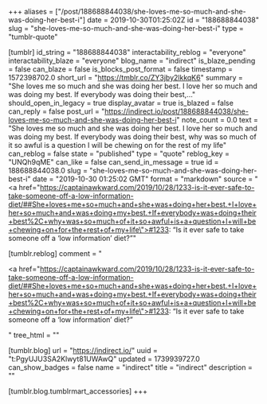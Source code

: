 +++
aliases = ["/post/188688844038/she-loves-me-so-much-and-she-was-doing-her-best-i"]
date = 2019-10-30T01:25:02Z
id = "188688844038"
slug = "she-loves-me-so-much-and-she-was-doing-her-best-i"
type = "tumblr-quote"

[tumblr]
id_string = "188688844038"
interactability_reblog = "everyone"
interactability_blaze = "everyone"
blog_name = "indirect"
is_blaze_pending = false
can_blaze = false
is_blocks_post_format = false
timestamp = 1572398702.0
short_url = "https://tmblr.co/ZY3jby2lkkqK6"
summary = "She loves me so much and she was doing her best. I love her so much and was doing my best. If everybody was doing their best,..."
should_open_in_legacy = true
display_avatar = true
is_blazed = false
can_reply = false
post_url = "https://indirect.io/post/188688844038/she-loves-me-so-much-and-she-was-doing-her-best-i"
note_count = 0.0
text = "She loves me so much and she was doing her best. I love her so much and was doing my best. If everybody was doing their best, why was so much of it so awful is a question I will be chewing on for the rest of my life"
can_reblog = false
state = "published"
type = "quote"
reblog_key = "UNQh9qME"
can_like = false
can_send_in_message = true
id = 188688844038.0
slug = "she-loves-me-so-much-and-she-was-doing-her-best-i"
date = "2019-10-30 01:25:02 GMT"
format = "markdown"
source = "<a href=\"https://captainawkward.com/2019/10/28/1233-is-it-ever-safe-to-take-someone-off-a-low-information-diet/##She+loves+me+so+much+and+she+was+doing+her+best.+I+love+her+so+much+and+was+doing+my+best.+If+everybody+was+doing+their+best%2C+why+was+so+much+of+it+so+awful+is+a+question+I+will+be+chewing+on+for+the+rest+of+my+life\">#1233: “Is it ever safe to take someone off a ‘low information’ diet?”</a>"

[tumblr.reblog]
comment = "<p><a href=\"https://captainawkward.com/2019/10/28/1233-is-it-ever-safe-to-take-someone-off-a-low-information-diet/##She+loves+me+so+much+and+she+was+doing+her+best.+I+love+her+so+much+and+was+doing+my+best.+If+everybody+was+doing+their+best%2C+why+was+so+much+of+it+so+awful+is+a+question+I+will+be+chewing+on+for+the+rest+of+my+life\">#1233: “Is it ever safe to take someone off a ‘low information’ diet?”</a></p>"
tree_html = ""

[tumblr.blog]
url = "https://indirect.io/"
uuid = "t:PgyUJU3SA2Klwyt81UWAwQ"
updated = 1739939727.0
can_show_badges = false
name = "indirect"
title = "indirect"
description = ""

[tumblr.blog.tumblrmart_accessories]
+++
